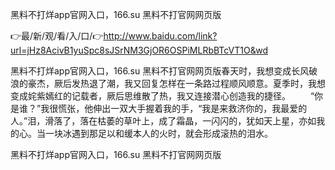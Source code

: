 黑料不打烊app官网入口，166.su 黑料不打官网网页版

👉最/新/观/看/入/口/👉http://www.baidu.com/link?url=jHz8AcivB1yuSpc8sJSrNM3GjOR6OSPiMLRbBTcVT1O&wd

黑料不打烊app官网入口，166.su 黑料不打官网网页版春天时，我想变成长风破浪的豪杰，厥后发热退了潮，我又回复怎样在一条路过程顺风顺意。夏季时，我想变成姹紫嫣红的记载者，厥后思维散了热，我又连接潜心创造我的捷径。
　　“你是谁？”我很慌张，他伸出一双大手握着我的手，“我是来救济你的，我最爱的人。”泪，滑落了，落在枯萎的草叶上，成了霜晶，一闪闪的，犹如天上星，亦如我的心。当一块冰遇到那足以和缓本人的火时，就会形成滚热的泪水。


黑料不打烊app官网入口，166.su 黑料不打官网网页版
